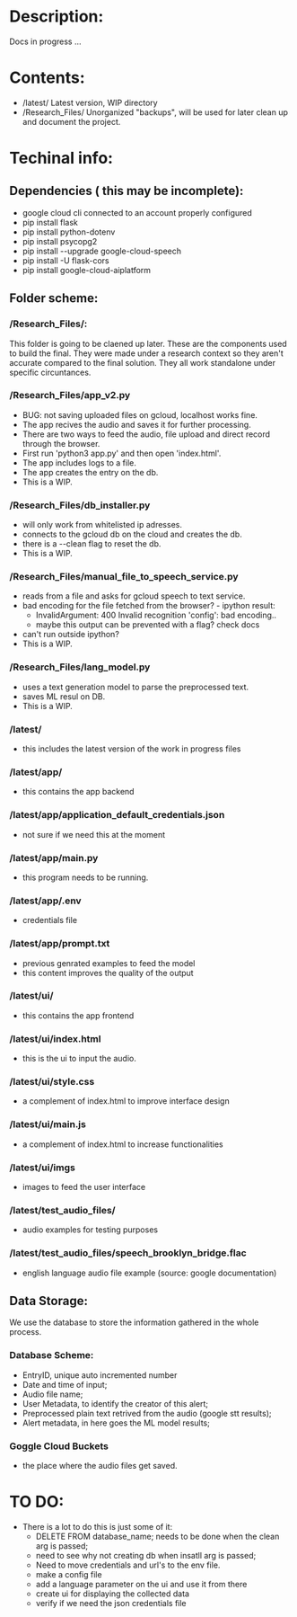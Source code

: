# Description:
Docs in progress ...

# Contents:
- /latest/ Latest version, WIP directory
- /Research_Files/ Unorganized "backups", will be used for later clean up and document the project.

# Techinal info:
## Dependencies ( this may be incomplete):
- google cloud cli connected to an account properly configured
- pip install flask
- pip install python-dotenv
- pip install psycopg2
- pip install --upgrade google-cloud-speech
- pip install -U flask-cors
- pip install google-cloud-aiplatform

## Folder scheme:
### /Research_Files/:
This folder is going to be claened up later.
These are the components used to build the final.
They were made under a research context so they aren't accurate compared to the final solution.
They all work standalone under specific circuntances.

### /Research_Files/app_v2.py
- BUG: not saving uploaded files on gcloud, localhost works fine.
- The app recives the audio and saves it for further processing.
- There are two ways to feed the audio, file upload and direct record through the browser.
- First run 'python3 app.py' and then open 'index.html'.
- The app includes logs to a file.
- The app creates the entry on the db.
- This is a WIP.

### /Research_Files/db_installer.py
- will only work from whitelisted ip adresses.
- connects to the gcloud db on the cloud and creates the db.
- there is a --clean flag to reset the db.
- This is a WIP.

### /Research_Files/manual_file_to_speech_service.py
- reads from a file and asks for gcloud speech to text service.
- bad encoding for the file fetched from the browser? - ipython result:
	- InvalidArgument: 400 Invalid recognition 'config': bad encoding..
	- maybe this output can be prevented with a flag? check docs
- can't run outside ipython? 
- This is a WIP.

### /Research_Files/lang_model.py
- uses a text generation model to parse the preprocessed text.
- saves ML resul on DB.
- This is a WIP.

### /latest/
- this includes the latest version of the work in progress files

### /latest/app/
- this contains the app backend
### /latest/app/application_default_credentials.json
- not sure if we need this at the moment
### /latest/app/main.py
- this program needs to be running.
### /latest/app/.env
- credentials file
### /latest/app/prompt.txt
- previous genrated examples to feed the model
- this content improves the quality of the output

### /latest/ui/
- this contains the app frontend
### /latest/ui/index.html
- this is the ui to input the audio.
### /latest/ui/style.css
- a complement of index.html to improve interface design
### /latest/ui/main.js
- a complement of index.html to increase functionalities
### /latest/ui/imgs
- images to feed the user interface

### /latest/test_audio_files/
- audio examples for testing purposes
### /latest/test_audio_files/speech_brooklyn_bridge.flac
- english language audio file example (source: google documentation)

## Data Storage:
We use the database to store the information gathered in the whole process.

### Database Scheme:
- EntryID, unique auto incremented number
- Date and time of input;
- Audio file name;
- User Metadata, to identify the creator of this alert;
- Preprocessed plain text retrived from the audio (google stt results);
- Alert metadata, in here goes the ML model results;

### Goggle Cloud Buckets
- the place where the audio files get saved.

# TO DO:
- There is a lot to do this is just some of it:
	- DELETE FROM database_name; needs to be done when the clean arg is passed;
	- need to see why not creating db when insatll arg is passed;
	- Need to move credentials and url's to the env file.
	- make a config file
	- add a language parameter on the ui and use it from there
	- create ui for displaying the collected data
	- verify if we need the json credentials file